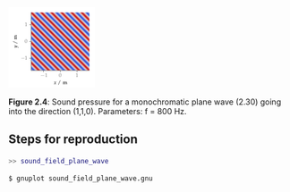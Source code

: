 ![Fig 2.4](fig2_04.png)

**Figure 2.4**: Sound pressure for a
monochromatic plane wave (2.30) going
into the direction (1,1,0). Parameters:
f = 800 Hz.

## Steps for reproduction

```Matlab
>> sound_field_plane_wave
```

```Bash
$ gnuplot sound_field_plane_wave.gnu
```

